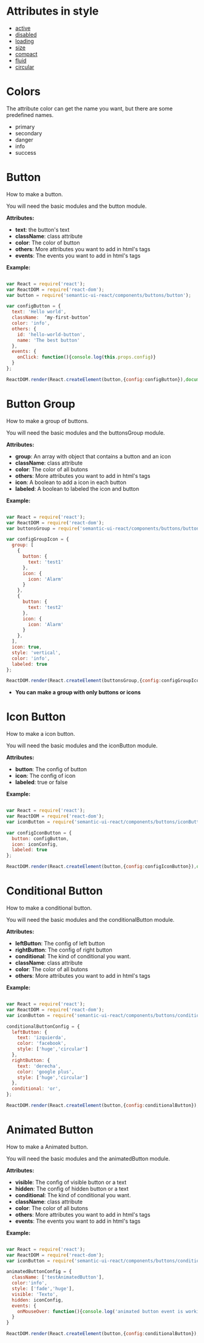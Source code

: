 # Attributes in style

* [active](http://semantic-ui.com/elements/button.html#active)
* [disabled](http://semantic-ui.com/elements/button.html#disabled)
* [loading](http://semantic-ui.com/elements/button.html#loading)
* [size](http://semantic-ui.com/elements/button.html#size)
* [compact](http://semantic-ui.com/elements/button.html#compact)
* [fluid](http://semantic-ui.com/elements/button.html#fluid)
* [circular](http://semantic-ui.com/elements/button.html#circular)

# Colors

The attribute color can get the name you want, but there are some predefined
names.

- primary
- secondary
- danger
- info
- success

# Button

How to make a button.

You will need the basic modules and the button module.

**Attributes:**

* **text**: the button's text
* **className**: class attribute
* **color**: The color of button
* **others**: More attributes you want to add in html's tags
* **events**: The events you want to add in html's tags

**Example:**

```javascript

var React = require('react');
var ReactDOM = require('react-dom');
var button = require('semantic-ui-react/components/buttons/button');

var configButton = {
  text: 'Hello world',
  className:  ‘my-first-button’
  color: 'info',
  others: {
    id: 'hello-world-button',
    name: 'The best button'
  },
  events: {
    onClick: function(){console.log(this.props.config)}
  }
};

ReactDOM.render(React.createElement(button,{config:configButton}),document.getElementById('test'));

```

# Button Group

How to make a group of buttons.

You will need the basic modules and the buttonsGroup module.

**Attributes:**

* **group**: An array with object that contains a button and an icon
* **className**: class attribute
* **color**: The color of all butons
* **others**: More attributes you want to add in html's tags
* **icon**: A boolean to add a icon in each button
* **labeled**: A boolean to labeled the icon and button

**Example:**

```javascript

var React = require('react');
var ReactDOM = require('react-dom');
var buttonsGroup = require('semantic-ui-react/components/buttons/buttonsGroup');

var configGroupIcon = {
  group: [
    {
      button: {
        text: 'test1'
      },
      icon: {
        icon: 'Alarm'
      }
    },
    {
      button: {
        text: 'test2'
      },
      icon: {
        icon: 'Alarm'
      }
    },
  ],
  icon: true,
  style: 'vertical',
  color: 'info',
  labeled: true
};

ReactDOM.render(React.createElement(buttonsGroup,{config:configGroupIcon}),document.getElementById('test'));

```

* **You can make a group with only buttons or icons**

# Icon Button

How to make a icon button.

You will need the basic modules and the iconButton module.

**Attributes:**

* **button**: The config of button
* **icon**: The config of icon
* **labeled**: true or false

**Example:**

```javascript

var React = require('react');
var ReactDOM = require('react-dom');
var iconButton = require('semantic-ui-react/components/buttons/iconButton');

var configIconButton = {
  button: configButton,
  icon: iconConfig,
  labeled: true
};

ReactDOM.render(React.createElement(button,{config:configIconButton}),document.getElementById('test'));

```

# Conditional Button

How to make a conditional button.

You will need the basic modules and the conditionalButton module.

**Attributes:**

* **leftButton**: The config of left button
* **rightButton**: The config of right button
* **conditional**: The kind of conditional you want.
* **className**: class attribute
* **color**: The color of all butons
* **others**: More attributes you want to add in html's tags

**Example:**

```javascript

var React = require('react');
var ReactDOM = require('react-dom');
var iconButton = require('semantic-ui-react/components/buttons/conditionalButton');

conditionalButtonConfig = {
  leftButton: {
    text: 'izquierda',
    color: 'facebook',
    style: ['huge','circular']
  },
  rightButton: {
    text: 'derecha',
    color: 'google plus',
    style: ['huge','circular']
  },
  conditional: 'or',
};

ReactDOM.render(React.createElement(button,{config:conditionalButton}),document.getElementById('test'));

```

# Animated Button

How to make a Animated button.

You will need the basic modules and the animatedButton module.

**Attributes:**

* **visible**: The config of visible button or a text
* **hidden**: The config of hidden button or a text
* **conditional**: The kind of conditional you want.
* **className**: class attribute
* **color**: The color of all butons
* **others**: More attributes you want to add in html's tags
* **events**: The events you want to add in html's tags

**Example:**

```javascript

var React = require('react');
var ReactDOM = require('react-dom');
var iconButton = require('semantic-ui-react/components/buttons/conditionalButton');

animatedButtonConfig = {
  className: ['testAnimatedButton'],
  color:'info',
  style: ['fade','huge'],
  visible: 'Texto',
  hidden: iconConfig,
  events: {
    onMouseOver: function(){console.log('animated button event is working');}
  }
}

ReactDOM.render(React.createElement(button,{config:conditionalButton}),document.getElementById('test'));

```
